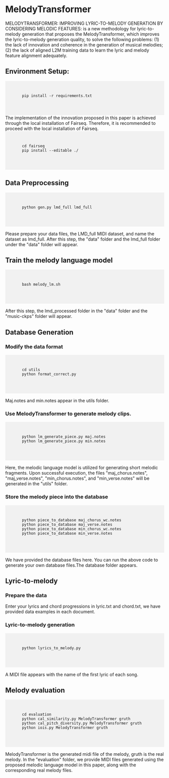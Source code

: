 # MelodyTransformer
MELODYTRANSFORMER: IMPROVING LYRIC-TO-MELODY GENERATION BY CONSIDERING MELODIC FEATURES: is a new methodology for lyric-to-melody generation that proposes the MelodyTransformer, which improves the lyric-to-melody generation quality, to solve the following problems: (1) the lack of innovation and coherence in the generation of musical melodies; (2) the lack of aligned L2M training data to learn the lyric and melody feature alignment adequately.

## Environment Setup:
<div style="background-color: #f1f1f1; padding: 10px; font-size: 1em;">
  <pre>
    <code>
      pip install -r requirements.txt
    </code>
  </pre>
</div>
The implementation of the innovation proposed in this paper is achieved through the local installation of Fairseq. Therefore, it is recommended to proceed with the local installation of Fairseq.
<div style="background-color: #f1f1f1; padding: 10px; font-size: 1em;">
  <pre>
    <code>
      cd fairseq
      pip install --editable ./
    </code>
  </pre>
</div>

## Data Preprocessing
<div style="background-color: #f1f1f1; padding: 10px; font-size: 1em;">
  <pre>
    <code>
      python gen.py lmd_full lmd_full
    </code>
  </pre>
</div>

Please prepare your data files, the LMD_full MIDI dataset, and name the dataset as lmd_full. After this step, the "data" folder and the lmd_full folder under the "data" folder will appear.

## Train the melody language model
<div style="background-color: #f1f1f1; padding: 10px; font-size: 1em;">
  <pre>
    <code>
      bash melody_lm.sh
    </code>
  </pre>
</div>

After this step, the lmd_processed folder in the "data" folder and the "music-ckps" folder will appear.

## Database Generation

### Modify the data format
<div style="background-color: #f1f1f1; padding: 10px; font-size: 1em;">
  <pre>
    <code>
      cd utils
      python format_correct.py 
    </code>
  </pre>
</div>

Maj.notes and min.notes appear in the utils folder.

### Use MelodyTransformer to generate melody clips.
<div style="background-color: #f1f1f1; padding: 10px; font-size: 1em;">
  <pre>
    <code>
      python lm_generate_piece.py maj.notes
      python lm_generate_piece.py min.notes
    </code>
  </pre>
</div>

Here, the melodic language model is utilized for generating short melodic fragments. Upon successful execution, the files "maj_chorus.notes", "maj_verse.notes", "min_chorus.notes", and "min_verse.notes" will be generated in the "utils" folder.

### Store the melody piece into the database
<div style="background-color: #f1f1f1; padding: 10px; font-size: 1em;">
  <pre>
    <code>
      python piece_to_database maj_chorus_wc.notes
      python piece_to_database maj_verse.notes
      python piece_to_database min_chorus_wc.notes
      python piece_to_database min_verse.notes
    </code>
  </pre>
</div>

We have provided the database files here. You can run the above code to generate your own database files.The database folder appears. 

## Lyric-to-melody

### Prepare the data
Enter your lyrics and chord progressions in lyric.txt and chord.txt, we have provided data examples in each document.

### Lyric-to-melody generation
<div style="background-color: #f1f1f1; padding: 10px; font-size: 1em;">
  <pre>
    <code>
      python lyrics_to_melody.py
    </code>
  </pre>
</div>

A MIDI file appears with the name of the first lyric of each song.

## Melody evaluation
<div style="background-color: #f1f1f1; padding: 10px; font-size: 1em;">
  <pre>
    <code>
      cd evaluation
      python cal_similarity.py MelodyTransformer gruth 
      python cal_pitch_diversity.py MelodyTransformer gruth
      python iois.py MelodyTransformer gruth
    </code>
  </pre>
</div>


MelodyTransformer is the generated midi file of the melody, gruth is the real melody.
In the "evaluation" folder, we provide MIDI files generated using the proposed melodic language model in this paper, along with the corresponding real melody files.

